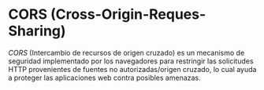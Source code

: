 # CORS (Cross-Origin-Reques-Sharing)
*CORS* (Intercambio de recursos de origen cruzado) es un mecanismo de seguridad implementado por los navegadores para restringir las solicitudes HTTP provenientes de fuentes no autorizadas/origen cruzado, lo cual ayuda a proteger las aplicaciones web contra posibles amenazas.